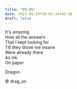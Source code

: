 ```yaml
---
title: "09:05"
date: 2021-06-29T18:05:34+05:30
draft: false
---
```


It's amazing  
How all the answers  
That I kept looking for  
Till they drove me insane  
Were already there  
As ink  
On paper.  

Dragon.

© drag_on